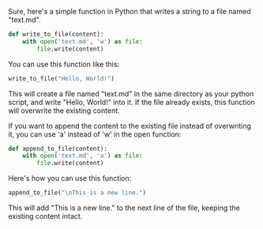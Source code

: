 Sure, here's a simple function in Python that writes a string to a file named "text.md". 

```python
def write_to_file(content):
    with open('text.md', 'w') as file:
        file.write(content)
```

You can use this function like this:

```python
write_to_file("Hello, World!")
```

This will create a file named "text.md" in the same directory as your python script, and write "Hello, World!" into it. If the file already exists, this function will overwrite the existing content.

If you want to append the content to the existing file instead of overwriting it, you can use 'a' instead of 'w' in the open function:

```python
def append_to_file(content):
    with open('text.md', 'a') as file:
        file.write(content)
```

Here's how you can use this function:

```python
append_to_file("\nThis is a new line.")
```

This will add "This is a new line." to the next line of the file, keeping the existing content intact.